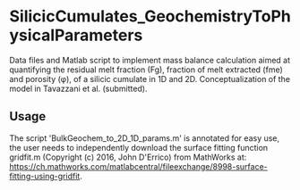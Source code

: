 # SilicicCumulates_GeochemistryToPhysicalParameters

Data files and Matlab script to implement mass balance calculation aimed at quantifying the residual melt fraction (Fg), fraction of melt extracted (fme) and porosity (φ), of a silicic cumulate in 1D and 2D. Conceptualization of the model in Tavazzani et al. (submitted).

## Usage

The script 'BulkGeochem_to_2D_1D_params.m' is annotated for easy use, the user needs to independently download the surface fitting function gridfit.m (Copyright (c) 2016, John D'Errico) from MathWorks at: https://ch.mathworks.com/matlabcentral/fileexchange/8998-surface-fitting-using-gridfit.

